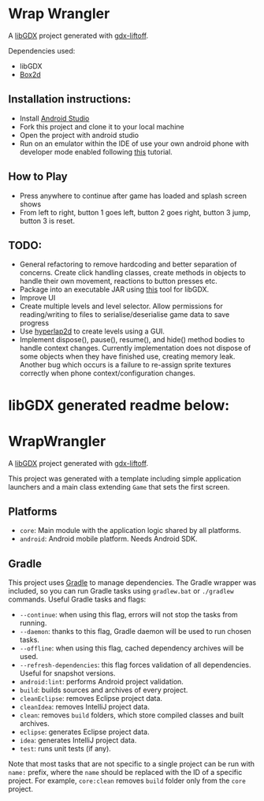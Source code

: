 # Wrap Wrangler

A [libGDX](https://libgdx.com/) project generated with [gdx-liftoff](https://github.com/libgdx/gdx-liftoff).

Dependencies used:
- libGDX
- [Box2d](https://box2d.org/)

## Installation instructions:
- Install [Android Studio](https://developer.android.com/studio?gad_source=1&gclid=Cj0KCQiAst67BhCEARIsAKKdWOmP39m7bp4huGBuD8epgNN0uVVc1ILSeOmi5fxygCL0A1HjDjLTapwaAoCXEALw_wcB&gclsrc=aw.ds)
- Fork this project and clone it to your local machine
- Open the project with android studio
- Run on an emulator within the IDE of use your own android phone with developer mode enabled following [this](https://developer.android.com/studio/run/device) tutorial.


## How to Play
- Press anywhere to continue after game has loaded and splash screen shows
- From left to right, button 1 goes left, button 2 goes right, button 3 jump, button 3 is reset. 

## TODO:
- General refactoring to remove hardcoding and better separation of concerns. Create click handling classes, create methods in objects to handle their own movement, reactions to button presses etc.
- Package into an executable JAR using [this](https://github.com/libgdx/packr) tool for libGDX.
- Improve UI
- Create multiple levels and level selector. Allow permissions for reading/writing to files to serialise/deserialise game data to save progress
- Use [hyperlap2d](https://hyperlap2d.rednblack.games/) to create levels using a GUI.
- Implement dispose(), pause(), resume(), and hide() method bodies to handle context changes. Currently implementation does not dispose of some objects when they have finished use, creating memory leak. Another bug which occurs is a failure to re-assign sprite textures correctly when phone context/configuration changes. 


# libGDX generated readme below:

# WrapWrangler

A [libGDX](https://libgdx.com/) project generated with [gdx-liftoff](https://github.com/libgdx/gdx-liftoff).

This project was generated with a template including simple application launchers and a main class extending `Game` that sets the first screen.

## Platforms

- `core`: Main module with the application logic shared by all platforms.
- `android`: Android mobile platform. Needs Android SDK.

## Gradle

This project uses [Gradle](https://gradle.org/) to manage dependencies.
The Gradle wrapper was included, so you can run Gradle tasks using `gradlew.bat` or `./gradlew` commands.
Useful Gradle tasks and flags:

- `--continue`: when using this flag, errors will not stop the tasks from running.
- `--daemon`: thanks to this flag, Gradle daemon will be used to run chosen tasks.
- `--offline`: when using this flag, cached dependency archives will be used.
- `--refresh-dependencies`: this flag forces validation of all dependencies. Useful for snapshot versions.
- `android:lint`: performs Android project validation.
- `build`: builds sources and archives of every project.
- `cleanEclipse`: removes Eclipse project data.
- `cleanIdea`: removes IntelliJ project data.
- `clean`: removes `build` folders, which store compiled classes and built archives.
- `eclipse`: generates Eclipse project data.
- `idea`: generates IntelliJ project data.
- `test`: runs unit tests (if any).

Note that most tasks that are not specific to a single project can be run with `name:` prefix, where the `name` should be replaced with the ID of a specific project.
For example, `core:clean` removes `build` folder only from the `core` project.
